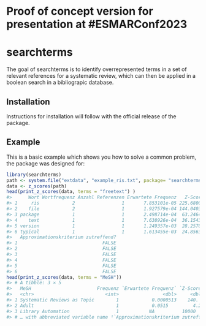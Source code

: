 
<!-- README.md is generated from README.Rmd. Please edit that file -->

# Proof of concept version for presentation at \#ESMARConf2023

# searchterms

<!-- badges: start -->
<!-- badges: end -->

The goal of searchterms is to identify overrepresented terms in a set of
relevant references for a systematic review, which can then be applied
in a boolean search in a bibliograpic database.

## Installation

Instructions for installation will follow with the official release of
the package.

## Example

This is a basic example which shows you how to solve a common problem,
the package was designed for:

``` r
library(searchterms)
path <- system.file("extdata", "example_ris.txt", package= "searchterms", mustWork = T)
data <- z_scores(path)
head(print_z_scores(data, terms = "freetext") )
#>      Wort Wortfrequenz Anzahl Referenzen Erwartete Frequenz   Z-Score
#> 1     ris            2                 1       7.853101e-05 225.68006
#> 2    file            2                 1       1.927579e-04 144.04032
#> 3 package            1                 1       2.498714e-04  63.24641
#> 4    text            1                 1       7.638926e-04  36.15433
#> 5 version            1                 1       1.249357e-03  28.25708
#> 6 typical            1                 1       1.613455e-03  24.85637
#>   Approximationskriterium zutreffend?
#> 1                               FALSE
#> 2                               FALSE
#> 3                               FALSE
#> 4                               FALSE
#> 5                               FALSE
#> 6                               FALSE
head(print_z_scores(data, terms = "MeSH"))
#> # A tibble: 3 × 5
#>   MeSH                        Frequenz `Erwartete Frequenz` `Z-Score` Approxim…¹
#>   <chr>                          <int>                <dbl>     <dbl> <lgl>     
#> 1 Systematic Reviews as Topic        1            0.0000513    140.   FALSE     
#> 2 Adult                              1            0.0515         4.22 FALSE     
#> 3 Library Automation                 1           NA          10000    NA        
#> # … with abbreviated variable name ¹​`Approximationskriterium zutreffend?`
```
